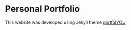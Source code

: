 # Personal Portfolio

This website was developed using Jekyll theme [portfolYOU](https://github.com/YoussefRaafatNasry/portfolYOU)
